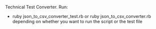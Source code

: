 Technical Test Converter.
Run: 
- ruby json_to_csv_converter_test.rb or ruby json_to_csv_converter.rb depending on whether you want to run the script or the test file
